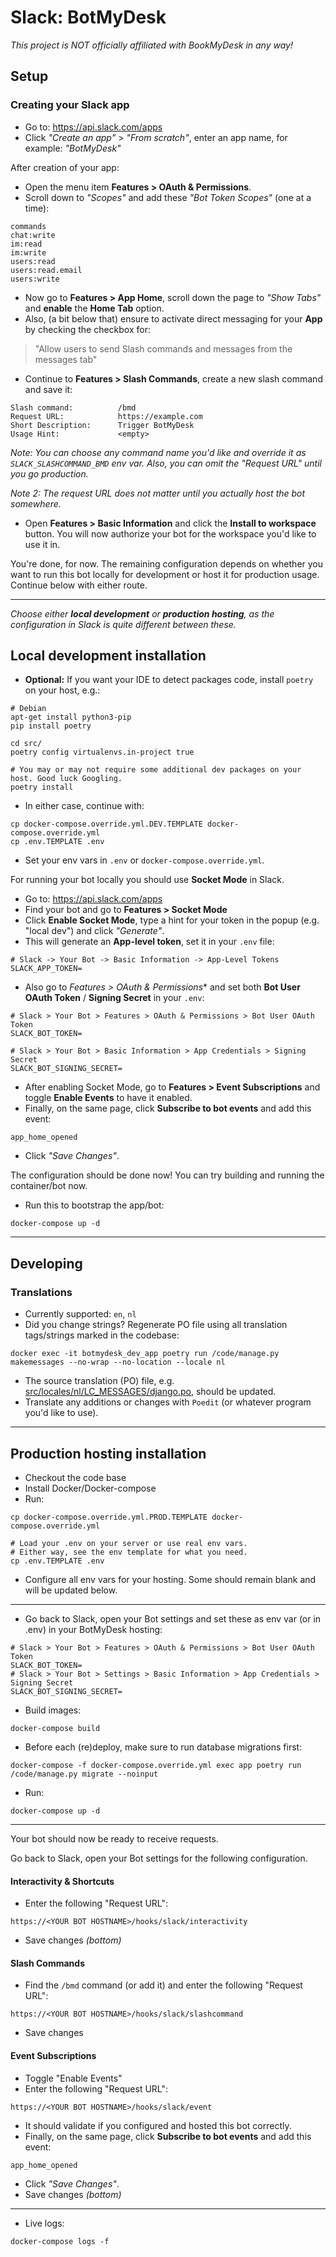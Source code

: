 # Slack: BotMyDesk
_This project is NOT officially affiliated with BookMyDesk in any way!_

## Setup
### Creating your Slack app
- Go to: https://api.slack.com/apps
- Click _"Create an app"_ > _"From scratch"_, enter an app name, for example: _"BotMyDesk"_

After creation of your app:

- Open the menu item **Features > OAuth & Permissions**.
- Scroll down to _"Scopes"_ and add these _"Bot Token Scopes"_ (one at a time):
```shell
commands
chat:write
im:read
im:write
users:read
users:read.email
users:write
```

- Now go to **Features > App Home**, scroll down the page to _"Show Tabs"_ and **enable** the **Home Tab** option.
- Also, (a bit below that) ensure to activate direct messaging for your **App** by checking the checkbox for:

> "Allow users to send Slash commands and messages from the messages tab"

- Continue to **Features > Slash Commands**, create a new slash command and save it:

```shell
Slash command:          /bmd
Request URL:            https://example.com
Short Description:      Trigger BotMyDesk
Usage Hint:             <empty>
```
*Note: You can choose any command name you'd like and override it as ``SLACK_SLASHCOMMAND_BMD`` env var. Also, you can omit the "Request URL" until you go production.*

*Note 2: The request URL does not matter until you actually host the bot somewhere.* 

- Open **Features > Basic Information** and click the **Install to workspace** button. You will now authorize your bot for the workspace you'd like to use it in.

You're done, for now. The remaining configuration depends on whether you want to run this bot locally for development or host it for production usage. Continue below with either route.


----


*Choose either **local development** or **production hosting**, as the configuration in Slack is quite different between these.*

## Local development installation
- **Optional:** If you want your IDE to detect packages code, install ``poetry`` on your host, e.g.:
```shell
# Debian
apt-get install python3-pip
pip install poetry

cd src/
poetry config virtualenvs.in-project true

# You may or may not require some additional dev packages on your host. Good luck Googling.
poetry install
```

- In either case, continue with:
```shell
cp docker-compose.override.yml.DEV.TEMPLATE docker-compose.override.yml
cp .env.TEMPLATE .env
```

- Set your env vars in ``.env`` or ``docker-compose.override.yml``.

For running your bot locally you should use **Socket Mode** in Slack.
- Go to: https://api.slack.com/apps
- Find your bot and go to **Features > Socket Mode**
- Click **Enable Socket Mode**, type a hint for your token in the popup (e.g. "local dev") and click _"Generate"_. 
- This will generate an **App-level token**, set it in your ``.env`` file:

```shell
# Slack -> Your Bot -> Basic Information -> App-Level Tokens
SLACK_APP_TOKEN=
```

- Also go to *Features > OAuth & Permissions** and set both **Bot User OAuth Token** / **Signing Secret** in your ``.env``:  

```shell
# Slack > Your Bot > Features > OAuth & Permissions > Bot User OAuth Token
SLACK_BOT_TOKEN=

# Slack > Your Bot > Basic Information > App Credentials > Signing Secret
SLACK_BOT_SIGNING_SECRET=
```

- After enabling Socket Mode, go to **Features > Event Subscriptions** and toggle **Enable Events** to have it enabled.
- Finally, on the same page, click **Subscribe to bot events** and add this event:

```shell
app_home_opened
```

- Click _"Save Changes"_.

The configuration should be done now! You can try building and running the container/bot now.


- Run this to bootstrap the app/bot:

```shell
docker-compose up -d
```

----

## Developing
### Translations
- Currently supported: `en`, `nl`
- Did you change strings? Regenerate PO file using all translation tags/strings marked in the codebase:
```shell
docker exec -it botmydesk_dev_app poetry run /code/manage.py makemessages --no-wrap --no-location --locale nl
```
- The source translation (PO) file, e.g. [src/locales/nl/LC_MESSAGES/django.po](src/locales/nl/LC_MESSAGES/django.po), should be updated.
- Translate any additions or changes with `Poedit` (or whatever program you'd like to use).


----


## Production hosting installation

- Checkout the code base
- Install Docker/Docker-compose
- Run:
```shell
cp docker-compose.override.yml.PROD.TEMPLATE docker-compose.override.yml

# Load your .env on your server or use real env vars. 
# Either way, see the env template for what you need.
cp .env.TEMPLATE .env
```

- Configure all env vars for your hosting. Some should remain blank and will be updated below.

----

- Go back to Slack, open your Bot settings and set these as env var (or in .env) in your BotMyDesk hosting:

```shell
# Slack > Your Bot > Features > OAuth & Permissions > Bot User OAuth Token
SLACK_BOT_TOKEN=
# Slack > Your Bot > Settings > Basic Information > App Credentials > Signing Secret
SLACK_BOT_SIGNING_SECRET=
```

- Build images:
```shell
docker-compose build
```

- Before each (re)deploy, make sure to run database migrations first:
```shell
docker-compose -f docker-compose.override.yml exec app poetry run /code/manage.py migrate --noinput
```

- Run:
```shell
docker-compose up -d
```

----

Your bot should now be ready to receive requests.

Go back to Slack, open your Bot settings for the following configuration.

#### Interactivity & Shortcuts 

- Enter the following "Request URL":
```shell
https://<YOUR BOT HOSTNAME>/hooks/slack/interactivity
```
- Save changes *(bottom)*

#### Slash Commands
- Find the `/bmd` command (or add it) and enter the following "Request URL":
```shell
https://<YOUR BOT HOSTNAME>/hooks/slack/slashcommand
```
- Save changes

#### Event Subscriptions
- Toggle "Enable Events"
- Enter the following "Request URL":
```shell
https://<YOUR BOT HOSTNAME>/hooks/slack/event
```
- It should validate if you configured and hosted this bot correctly.
- Finally, on the same page, click **Subscribe to bot events** and add this event:

```shell
app_home_opened
```

- Click _"Save Changes"_.
- Save changes *(bottom)*

----

- Live logs:
```shell
docker-compose logs -f
```
